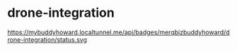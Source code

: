 # drone-integration

https://mybuddyhoward.localtunnel.me/api/badges/merqbizbuddyhoward/drone-integration/status.svg
